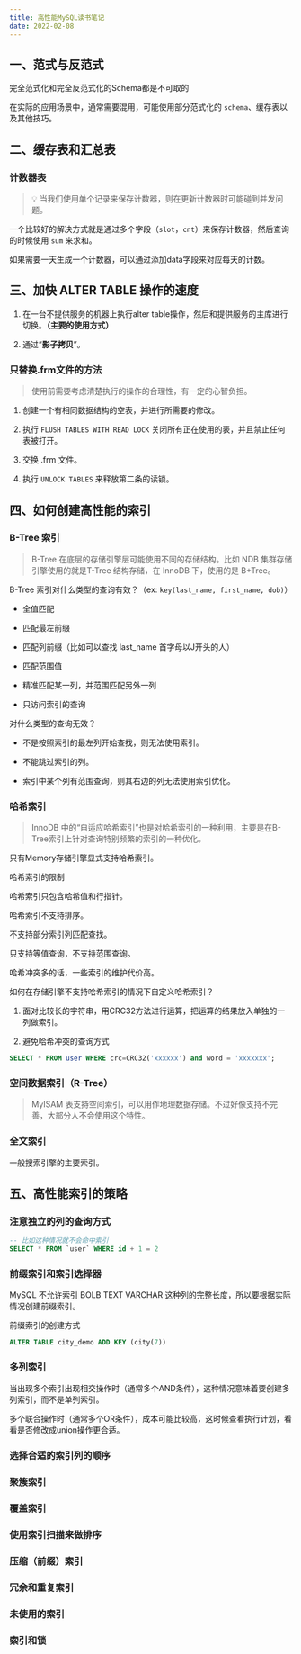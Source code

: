 ```yaml
---
title: 高性能MySQL读书笔记
date: 2022-02-08
---
```


## 一、范式与反范式

完全范式化和完全反范式化的Schema都是不可取的

在实际的应用场景中，通常需要混用，可能使用部分范式化的 `schema`、缓存表以及其他技巧。

## 二、缓存表和汇总表

### 计数器表

> 💡 当我们使用单个记录来保存计数器，则在更新计数器时可能碰到并发问题。

一个比较好的解决方式就是通过多个字段（`slot`，`cnt`）来保存计数器，然后查询的时候使用 `sum` 来求和。

如果需要一天生成一个计数器，可以通过添加data字段来对应每天的计数。

## 三、加快 ALTER TABLE 操作的速度

1. 在一台不提供服务的机器上执行alter table操作，然后和提供服务的主库进行切换。**（主要的使用方式）**

2. 通过“**影子拷贝**”。

### 只替换.frm文件的方法

> 使用前需要考虑清楚执行的操作的合理性，有一定的心智负担。

1. 创建一个有相同数据结构的空表，并进行所需要的修改。

2. 执行 `FLUSH TABLES WITH READ LOCK` 关闭所有正在使用的表，并且禁止任何表被打开。

3. 交换 .frm 文件。

4. 执行 `UNLOCK TABLES` 来释放第二条的读锁。

## 四、如何创建高性能的索引

### B-Tree 索引

> B-Tree 在底层的存储引擎层可能使用不同的存储结构。比如 NDB 集群存储引擎使用的就是T-Tree 结构存储，在 InnoDB 下，使用的是 B+Tree。

B-Tree 索引对什么类型的查询有效？（ex: `key(last_name, first_name, dob)`）

- 全值匹配

- 匹配最左前缀

- 匹配列前缀（比如可以查找 last_name 首字母以J开头的人）

- 匹配范围值

- 精准匹配某一列，并范围匹配另外一列

- 只访问索引的查询

对什么类型的查询无效？

- 不是按照索引的最左列开始查找，则无法使用索引。

- 不能跳过索引的列。

- 索引中某个列有范围查询，则其右边的列无法使用索引优化。

### 哈希索引

> InnoDB 中的“自适应哈希索引”也是对哈希索引的一种利用，主要是在B-Tree索引上针对查询特别频繁的索引的一种优化。

只有Memory存储引擎显式支持哈希索引。

哈希索引的限制

哈希索引只包含哈希值和行指针。

哈希索引不支持排序。

不支持部分索引列匹配查找。

只支持等值查询，不支持范围查询。

哈希冲突多的话，一些索引的维护代价高。

如何在存储引擎不支持哈希索引的情况下自定义哈希索引？

1. 面对比较长的字符串，用CRC32方法进行运算，把运算的结果放入单独的一列做索引。

2. 避免哈希冲突的查询方式

```sql
SELECT * FROM user WHERE crc=CRC32('xxxxxx') and word = 'xxxxxxx';
```

### 空间数据索引（R-Tree）

> MyISAM 表支持空间索引，可以用作地理数据存储。不过好像支持不完善，大部分人不会使用这个特性。

### 全文索引

一般搜索引擎的主要索引。

## 五、高性能索引的策略

### 注意独立的列的查询方式

```sql
-- 比如这种情况就不会命中索引
SELECT * FROM `user` WHERE id + 1 = 2
```

### 前缀索引和索引选择器

MySQL 不允许索引 BOLB TEXT VARCHAR 这种列的完整长度，所以要根据实际情况创建前缀索引。

前缀索引的创建方式

```sql
ALTER TABLE city_demo ADD KEY (city(7))
```

### 多列索引

当出现多个索引出现相交操作时（通常多个AND条件），这种情况意味着要创建多列索引，而不是单列索引。

多个联合操作时（通常多个OR条件），成本可能比较高，这时候查看执行计划，看看是否修改成union操作更合适。

### 选择合适的索引列的顺序

### 聚簇索引

### 覆盖索引

### 使用索引扫描来做排序

### 压缩（前缀）索引

### 冗余和重复索引

### 未使用的索引

### 索引和锁
